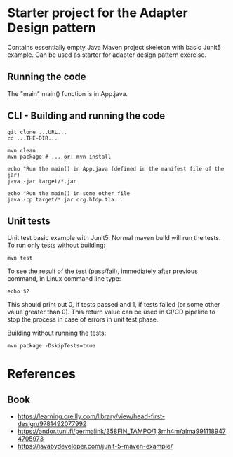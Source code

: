# Starter project for the Adapter Design pattern

Contains essentially empty Java Maven project skeleton with basic Junit5 example. 
Can be used as starter for adapter design pattern exercise.
 
## Running the code

The "main" main() function is in App.java.

## CLI - Building and running the code

````
git clone ...URL...
cd ...THE-DIR...

mvn clean
mvn package # ... or: mvn install

echo "Run the main() in App.java (defined in the manifest file of the jar)
java -jar target/*.jar
 
echo "Run the main() in some other file
java -cp target/*.jar org.hfdp.tla...
````

## Unit tests

Unit test basic example with Junit5.
Normal maven build will run the tests. To run only tests without building:
````
mvn test
````
To see the result of the test (pass/fail), immediately after previous command, in Linux command line type:
````
echo $?
````
This should print out 0, if tests passed and 1, if tests failed (or some other value greater than 0).
This return value can be used in CI/CD pipeline to stop the process in case of errors in unit test phase.

Building without running the tests:
````
mvn package -DskipTests=true
````

# References
## Book
* https://learning.oreilly.com/library/view/head-first-design/9781492077992
* https://andor.tuni.fi/permalink/358FIN_TAMPO/1j3mh4m/alma9911189474705973 
* https://javabydeveloper.com/junit-5-maven-example/
